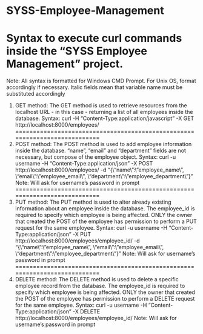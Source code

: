 # SYSS-Employee-Management
# Syntax to execute curl commands inside the “SYSS Employee Management” project. 
Note: All syntax is formatted for Windows CMD Prompt. For Unix OS, format accordingly if necessary.
Italic fields mean that variable name must be substituted accordingly 

1) GET method: The GET method is used to retrieve resources from the localhost URL - in this case - returning
a list of all employees inside the database.
Syntax: curl -H “Content-Type:application/javascript” -X GET http://localhost:8000/employees/
===========================================================================
2) POST method: The POST method is used to add employee information inside the database. “name”, “email” and
“department” fields are not necessary, but compose of the employee object. 
Syntax: curl -u username -H “Content-Type:application/json” -X POST http://localhost:8000/employees/ -d  “{\“name\”:\”employee_name\”, \“email\”:\”employee_email\”, \“department\”:\”employee_department\”}”
Note: Will ask for username’s password in prompt
===========================================================================
3) PUT method: The PUT method is used to alter already existing information about an employee inside the
database. The employee_id is required to specify which employee is being affected. ONLY the owner that
created the POST of the employee has permission to perform a PUT request for the same employee.
Syntax: curl -u username -H “Content-Type:application/json” -X PUT http://localhost:8000/employees/employee_id/ -d  “{\“name\”:\”employee_name\”, \“email\”:\”employee_email\”, \“department\”:\”employee_department\”}”
Note: Will ask for username’s password in prompt
===========================================================================
4) DELETE method: The DELETE method is used to delete a specific employee record from the database. The
employee_id is required to specify which employee is being affected. ONLY the owner that created the POST
of the employee has permission to perform a DELETE request for the same employee.
Syntax: curl -u username -H “Content-Type:application/json” -X DELETE http://localhost:8000/employees/employee_id/
Note: Will ask for username’s password in prompt
